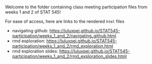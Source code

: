 Welcome to the folder containing class meeting participation files from weeks 1 and 2 of STAT 545!

For ease of access, here are links to the rendered `html` files
- navigating github: https://luluxpei.github.io/STAT545-participation/weeks_1_and_2/navigating_github.html
- rmd exploration: https://luluxpei.github.io/STAT545-participation/weeks_1_and_2/rmd_exploration.html
- rmd exploration slides: https://luluxpei.github.io/STAT545-participation/weeks_1_and_2/rmd_exploration_slides.html
